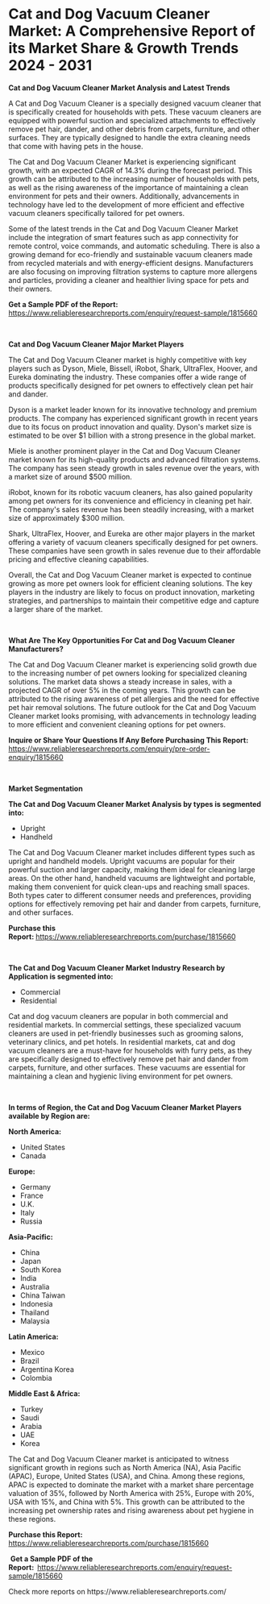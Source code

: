 <p><h1>Cat and Dog Vacuum Cleaner Market: A Comprehensive Report of its Market Share & Growth Trends 2024 - 2031</h1></p><p><strong>Cat and Dog Vacuum Cleaner Market Analysis and Latest Trends</strong></p>
<p><p>A Cat and Dog Vacuum Cleaner is a specially designed vacuum cleaner that is specifically created for households with pets. These vacuum cleaners are equipped with powerful suction and specialized attachments to effectively remove pet hair, dander, and other debris from carpets, furniture, and other surfaces. They are typically designed to handle the extra cleaning needs that come with having pets in the house.</p><p>The Cat and Dog Vacuum Cleaner Market is experiencing significant growth, with an expected CAGR of 14.3% during the forecast period. This growth can be attributed to the increasing number of households with pets, as well as the rising awareness of the importance of maintaining a clean environment for pets and their owners. Additionally, advancements in technology have led to the development of more efficient and effective vacuum cleaners specifically tailored for pet owners.</p><p>Some of the latest trends in the Cat and Dog Vacuum Cleaner Market include the integration of smart features such as app connectivity for remote control, voice commands, and automatic scheduling. There is also a growing demand for eco-friendly and sustainable vacuum cleaners made from recycled materials and with energy-efficient designs. Manufacturers are also focusing on improving filtration systems to capture more allergens and particles, providing a cleaner and healthier living space for pets and their owners.</p></p>
<p><strong>Get a Sample PDF of the Report:&nbsp;</strong> <a href="https://www.reliableresearchreports.com/enquiry/request-sample/1815660">https://www.reliableresearchreports.com/enquiry/request-sample/1815660</a></p>
<p>&nbsp;</p>
<p><strong>Cat and Dog Vacuum Cleaner Major Market Players</strong></p>
<p><p>The Cat and Dog Vacuum Cleaner market is highly competitive with key players such as Dyson, Miele, Bissell, iRobot, Shark, UltraFlex, Hoover, and Eureka dominating the industry. These companies offer a wide range of products specifically designed for pet owners to effectively clean pet hair and dander.</p><p>Dyson is a market leader known for its innovative technology and premium products. The company has experienced significant growth in recent years due to its focus on product innovation and quality. Dyson's market size is estimated to be over $1 billion with a strong presence in the global market.</p><p>Miele is another prominent player in the Cat and Dog Vacuum Cleaner market known for its high-quality products and advanced filtration systems. The company has seen steady growth in sales revenue over the years, with a market size of around $500 million.</p><p>iRobot, known for its robotic vacuum cleaners, has also gained popularity among pet owners for its convenience and efficiency in cleaning pet hair. The company's sales revenue has been steadily increasing, with a market size of approximately $300 million.</p><p>Shark, UltraFlex, Hoover, and Eureka are other major players in the market offering a variety of vacuum cleaners specifically designed for pet owners. These companies have seen growth in sales revenue due to their affordable pricing and effective cleaning capabilities.</p><p>Overall, the Cat and Dog Vacuum Cleaner market is expected to continue growing as more pet owners look for efficient cleaning solutions. The key players in the industry are likely to focus on product innovation, marketing strategies, and partnerships to maintain their competitive edge and capture a larger share of the market.</p></p>
<p>&nbsp;</p>
<p><strong>What Are The Key Opportunities For Cat and Dog Vacuum Cleaner Manufacturers?</strong></p>
<p><p>The Cat and Dog Vacuum Cleaner market is experiencing solid growth due to the increasing number of pet owners looking for specialized cleaning solutions. The market data shows a steady increase in sales, with a projected CAGR of over 5% in the coming years. This growth can be attributed to the rising awareness of pet allergies and the need for effective pet hair removal solutions. The future outlook for the Cat and Dog Vacuum Cleaner market looks promising, with advancements in technology leading to more efficient and convenient cleaning options for pet owners.</p></p>
<p><strong>Inquire or Share Your Questions If Any Before Purchasing This Report:</strong> <a href="https://www.reliableresearchreports.com/enquiry/pre-order-enquiry/1815660">https://www.reliableresearchreports.com/enquiry/pre-order-enquiry/1815660</a></p>
<p>&nbsp;</p>
<p><strong>Market Segmentation</strong></p>
<p><strong>The Cat and Dog Vacuum Cleaner Market Analysis by types is segmented into:</strong></p>
<p><ul><li>Upright</li><li>Handheld</li></ul></p>
<p><p>The Cat and Dog Vacuum Cleaner market includes different types such as upright and handheld models. Upright vacuums are popular for their powerful suction and larger capacity, making them ideal for cleaning large areas. On the other hand, handheld vacuums are lightweight and portable, making them convenient for quick clean-ups and reaching small spaces. Both types cater to different consumer needs and preferences, providing options for effectively removing pet hair and dander from carpets, furniture, and other surfaces.</p></p>
<p><strong>Purchase this Report:&nbsp;</strong><a href="https://www.reliableresearchreports.com/purchase/1815660">https://www.reliableresearchreports.com/purchase/1815660</a></p>
<p>&nbsp;</p>
<p><strong>The Cat and Dog Vacuum Cleaner Market Industry Research by Application is segmented into:</strong></p>
<p><ul><li>Commercial</li><li>Residential</li></ul></p>
<p><p>Cat and dog vacuum cleaners are popular in both commercial and residential markets. In commercial settings, these specialized vacuum cleaners are used in pet-friendly businesses such as grooming salons, veterinary clinics, and pet hotels. In residential markets, cat and dog vacuum cleaners are a must-have for households with furry pets, as they are specifically designed to effectively remove pet hair and dander from carpets, furniture, and other surfaces. These vacuums are essential for maintaining a clean and hygienic living environment for pet owners.</p></p>
<p>&nbsp;</p>
<p><strong>In terms of Region, the Cat and Dog Vacuum Cleaner Market Players available by Region are:</strong></p>
<p>
    <p> <strong> North America: </strong>
        <ul>
            <li>United States</li>
            <li>Canada</li>
        </ul>
        </p> 
    <p> <strong> Europe: </strong>
        <ul>
            <li>Germany</li>
            <li>France</li>
            <li>U.K.</li>
            <li>Italy</li>
            <li>Russia</li>
        </ul>
        </p> 
    <p> <strong> Asia-Pacific: </strong>
        <ul>
            <li>China</li>
            <li>Japan</li>
            <li>South Korea</li>
            <li>India</li>
            <li>Australia</li>
            <li>China Taiwan</li>
            <li>Indonesia</li>
            <li>Thailand</li>
            <li>Malaysia</li>
        </ul>
        </p> 
    <p> <strong> Latin America: </strong>
        <ul>
            <li>Mexico</li>
            <li>Brazil</li>
            <li>Argentina Korea</li>
            <li>Colombia</li>
        </ul>
        </p> 
    <p> <strong> Middle East & Africa: </strong>
        <ul>
            <li>Turkey</li>
            <li>Saudi</li>
            <li>Arabia</li>
            <li>UAE</li>
            <li>Korea</li>
        </ul>
    </p>
    </p>
<p><p>The Cat and Dog Vacuum Cleaner market is anticipated to witness significant growth in regions such as North America (NA), Asia Pacific (APAC), Europe, United States (USA), and China. Among these regions, APAC is expected to dominate the market with a market share percentage valuation of 35%, followed by North America with 25%, Europe with 20%, USA with 15%, and China with 5%. This growth can be attributed to the increasing pet ownership rates and rising awareness about pet hygiene in these regions.</p></p>
<p><strong>Purchase this Report: </strong><a href="https://www.reliableresearchreports.com/purchase/1815660">https://www.reliableresearchreports.com/purchase/1815660</a></p>
<p>&nbsp;<strong>Get a Sample PDF of the Report:&nbsp;&nbsp;</strong><a href="https://www.reliableresearchreports.com/enquiry/request-sample/1815660">https://www.reliableresearchreports.com/enquiry/request-sample/1815660</a></p>
<p><strong></strong></p>
<p>Check more reports on https://www.reliableresearchreports.com/</p>